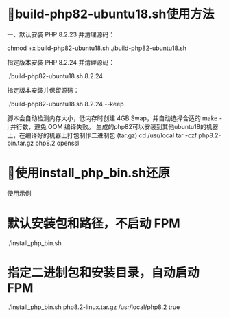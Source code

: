 
#  🚀build-php82-ubuntu18.sh使用方法 

一、默认安装 PHP 8.2.23 并清理源码：

chmod +x build-php82-ubuntu18.sh
./build-php82-ubuntu18.sh


指定版本安装 PHP 8.2.24 并清理源码：

./build-php82-ubuntu18.sh 8.2.24


指定版本安装并保留源码：

./build-php82-ubuntu18.sh 8.2.24 --keep


脚本会自动检测内存大小，低内存时创建 4GB Swap，并自动选择合适的 make -j 并行数，避免 OOM 编译失败。
生成的php82可以安装到其他ubuntu18的机器上，在编译好的机器上打包制作二进制包 (tar.gz)
cd /usr/local
tar -czf php8.2-bin.tar.gz php8.2 openssl
# 🚀使用install_php_bin.sh还原
使用示例
# 默认安装包和路径，不启动 FPM
./install_php_bin.sh

# 指定二进制包和安装目录，自动启动 FPM
./install_php_bin.sh php8.2-linux.tar.gz /usr/local/php8.2 true
